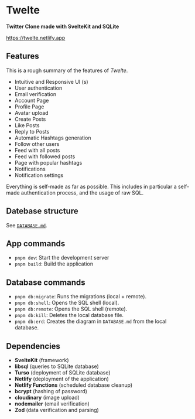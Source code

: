 # Twelte

**Twitter Clone made with SvelteKit and SQLite**

<https://twelte.netlify.app>

## Features

This is a rough summary of the features of _Twelte_.

- Intuitive and Responsive UI (s)
- User authentication
- Email verification
- Account Page
- Profile Page
- Avatar upload
- Create Posts
- Like Posts
- Reply to Posts
- Automatic Hashtags generation
- Follow other users
- Feed with all posts
- Feed with followed posts
- Page with popular hashtags
- Notifications
- Notification settings

Everything is self-made as far as possible. This includes in particular a self-made authentication process, and the usage of raw SQL.

## Datebase structure

See [`DATABASE.md`](./DATABASE.md).

## App commands

- `pnpm dev`: Start the development server
- `pnpm build`: Build the application

## Database commands

- `pnpm db:migrate`: Runs the migrations (local + remote).
- `pnpm db:shell`: Opens the SQL shell (local).
- `pnpm db:remote`: Opens the SQL shell (remote).
- `pnpm db:kill`: Deletes the local database file.
- `pnpm db:erd`: Creates the diagram in `DATABASE.md` from the local database.

## Dependencies

- **SvelteKit** (framework)
- **libsql** (queries to SQLite database)
- **Turso** (deployment of SQLite database)
- **Netlify** (deployment of the application)
- **Netlify Functions** (scheduled database cleanup)
- **bcrypt** (hashing of password)
- **cloudinary** (image upload)
- **nodemailer** (email verification)
- **Zod** (data verification and parsing)
